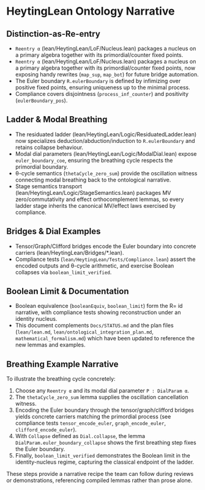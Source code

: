 # HeytingLean Ontology Narrative

## Distinction-as-Re-entry

- `Reentry α` (lean/HeytingLean/LoF/Nucleus.lean) packages a nucleus on a primary algebra together with its primordial/counter fixed points.
- `Reentry α` (lean/HeytingLean/LoF/Nucleus.lean) packages a nucleus on a primary algebra together with its primordial/counter fixed points, now exposing handy rewrites (`map_sup`, `map_bot`) for future bridge automation.
- The Euler boundary `R.eulerBoundary` is defined by infimizing over positive fixed points, ensuring uniqueness up to the minimal process.
- Compliance covers disjointness (`process_inf_counter`) and positivity (`eulerBoundary_pos`).

## Ladder & Modal Breathing

- The residuated ladder (lean/HeytingLean/Logic/ResiduatedLadder.lean) now specializes deduction/abduction/induction to `R.eulerBoundary` and retains collapse behaviour.
- Modal dial parameters (lean/HeytingLean/Logic/ModalDial.lean) expose `euler_boundary_coe`, ensuring the breathing cycle respects the primordial boundary.
- θ-cycle semantics (`thetaCycle_zero_sum`) provide the oscillation witness connecting modal breathing back to the ontological narrative.
- Stage semantics transport (lean/HeytingLean/Logic/StageSemantics.lean) packages MV zero/commutativity and effect orthocomplement lemmas, so every ladder stage inherits the canonical MV/effect laws exercised by compliance.

## Bridges & Dial Examples

- Tensor/Graph/Clifford bridges encode the Euler boundary into concrete carriers (lean/HeytingLean/Bridges/*.lean).
- Compliance tests (`lean/HeytingLean/Tests/Compliance.lean`) assert the encoded outputs and θ-cycle arithmetic, and exercise Boolean collapses via `boolean_limit_verified`.

## Boolean Limit & Documentation

- Boolean equivalence (`booleanEquiv`, `boolean_limit`) form the R= id narrative, with compliance tests showing reconstruction under an identity nucleus.
- This document complements `Docs/STATUS.md` and the plan files (`lean/lean.md`, `lean/ontological_integration_plan.md`, `mathematical_formalism.md`) which have been updated to reference the new lemmas and examples.


## Breathing Example Narrative

To illustrate the breathing cycle concretely:

1. Choose any `Reentry α` and its modal dial parameter `P : DialParam α`.
2. The `thetaCycle_zero_sum` lemma supplies the oscillation cancellation witness.
3. Encoding the Euler boundary through the tensor/graph/clifford bridges yields concrete carriers matching the primordial process (see compliance tests `tensor_encode_euler`, `graph_encode_euler`, `clifford_encode_euler`).
4. With `Collapse` defined as `Dial.collapse`, the lemma `DialParam.euler_boundary_collapse` shows the first breathing step fixes the Euler boundary.
5. Finally, `boolean_limit_verified` demonstrates the Boolean limit in the identity-nucleus regime, capturing the classical endpoint of the ladder.

These steps provide a narrative recipe the team can follow during reviews or demonstrations, referencing compiled lemmas rather than prose alone.
